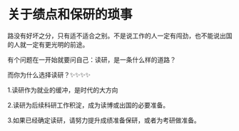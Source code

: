 # 关于绩点和保研的琐事

路没有好坏之分，只有适不适合之别。不是说工作的人一定有闯劲，也不能说出国的人就一定有更光明的前途。

有个问题在一开始就要问自己：读研，是一条什么样的道路？

而你为什么选择读研？✨✨✨✨

1.读研作为就业的缓冲，是时代的大方向

2.读研为后续科研工作积淀，成为读博或出国的必要准备。

3.如果已经确定读研，请努力提升成绩准备保研，或者为考研做准备。
